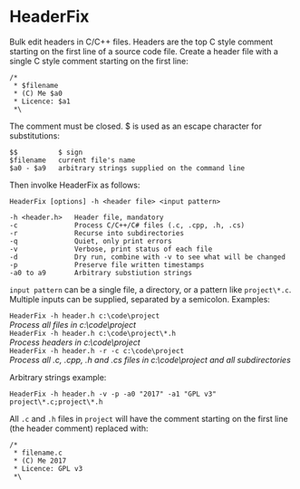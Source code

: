 # HeaderFix

Bulk edit headers in C/C++ files. Headers are the top C style comment starting on the first line of a source code file. Create a header file with a single C style comment starting on the first line:

```
/*
 * $filename
 * (C) Me $a0
 * Licence: $a1
 *\
```

The comment must be closed. $ is used as an escape character for substitutions:

```
$$          $ sign
$filename   current file's name
$a0 - $a9   arbitrary strings supplied on the command line
```

Then involke HeaderFix as follows:

```
HeaderFix [options] -h <header file> <input pattern>

-h <header.h>   Header file, mandatory
-c				Process C/C++/C# files (.c, .cpp, .h, .cs)
-r              Recurse into subdirectories
-q              Quiet, only print errors
-v              Verbose, print status of each file
-d              Dry run, combine with -v to see what will be changed
-p              Preserve file written timestamps
-a0 to a9       Arbitrary substiution strings
```

`input pattern` can be a single file, a directory, or a pattern like `project\*.c`. Multiple inputs can be supplied, separated by a semicolon. Examples:

`HeaderFix -h header.h c:\code\project`<br>
*Process all files in c:\code\project*<br>
`HeaderFix -h header.h c:\code\project\*.h`<br>
*Process headers in c:\code\project*<br>
`HeaderFix -h header.h -r -c c:\code\project`<br>
*Process all .c, .cpp, .h and .cs files in c:\code\project and all subdirectories*

Arbitrary strings example:

`HeaderFix -h header.h -v -p -a0 "2017" -a1 "GPL v3" project\*.c;project\*.h`

All `.c` and `.h` files in `project` will have the comment starting on the first line (the header comment) replaced with:

```
/*
 * filename.c
 * (C) Me 2017
 * Licence: GPL v3
 *\
```
